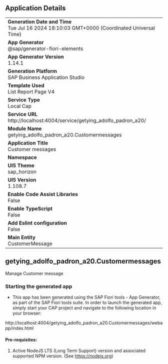 ## Application Details
|               |
| ------------- |
|**Generation Date and Time**<br>Tue Jul 16 2024 18:10:03 GMT+0000 (Coordinated Universal Time)|
|**App Generator**<br>@sap/generator-fiori-elements|
|**App Generator Version**<br>1.14.1|
|**Generation Platform**<br>SAP Business Application Studio|
|**Template Used**<br>List Report Page V4|
|**Service Type**<br>Local Cap|
|**Service URL**<br>http://localhost:4004/service/getying_adolfo_padron_a20/
|**Module Name**<br>getying_adolfo_padron_a20.Customermessages|
|**Application Title**<br>Customer messages|
|**Namespace**<br>|
|**UI5 Theme**<br>sap_horizon|
|**UI5 Version**<br>1.108.7|
|**Enable Code Assist Libraries**<br>False|
|**Enable TypeScript**<br>False|
|**Add Eslint configuration**<br>False|
|**Main Entity**<br>CustomerMessage|

## getying_adolfo_padron_a20.Customermessages

Manage Customer message

### Starting the generated app

-   This app has been generated using the SAP Fiori tools - App Generator, as part of the SAP Fiori tools suite.  In order to launch the generated app, simply start your CAP project and navigate to the following location in your browser:

http://localhost:4004/getying_adolfo_padron_a20.Customermessages/webapp/index.html

#### Pre-requisites:

1. Active NodeJS LTS (Long Term Support) version and associated supported NPM version.  (See https://nodejs.org)


